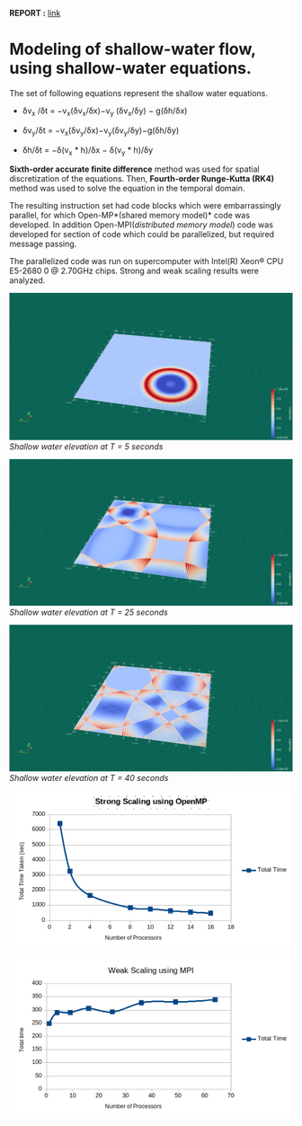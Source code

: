 **REPORT :** [link](https://github.com/anubhav-cs/Numerical-Methods/blob/master/Shallow%20Water%20Flow/Modelling%20the%20Shallow%20Water%20Flow.pdf)

# Modeling of shallow-water flow, using shallow-water equations. #

The set of following equations represent the shallow water equations.

* δv<sub>x</sub> /δt = −v<sub>x</sub>(δv<sub>x</sub>/δx)−v<sub>y</sub> (δv<sub>x</sub>/δy) − g(δh/δx)

* δv<sub>y</sub>/δt = −v<sub>x</sub>(δv<sub>y</sub>/δx)−v<sub>y</sub>(δv<sub>y</sub>/δy)−g(δh/δy)
* δh/δt = −δ(v<sub>x</sub> \* h)/δx − δ(v<sub>y</sub> \* h)/δy

**Sixth-order accurate finite difference** method was used for spatial discretization of the equations. Then, **Fourth-order Runge-Kutta (RK4)** method was used to solve the equation in the temporal domain.

The resulting instruction set had code blocks which were embarrassingly parallel, for which Open-MP*(shared memory model)* code was developed. In addition Open-MPI(*distributed memory model*) code was developed for section of code which could be parallelized, but required message passing.

The parallelized code was run on supercomputer with Intel(R) Xeon® CPU E5-2680 0 @ 2.70GHz chips. Strong and weak scaling results were analyzed.

![Shallow water elevation 1](https://github.com/anubhav-cs/Numerical-Methods/blob/master/Shallow%20Water%20Flow/images/cpp1.png)
*Shallow water elevation at T = 5 seconds*

![Shallow water elevation 2](https://github.com/anubhav-cs/Numerical-Methods/blob/master/Shallow%20Water%20Flow/images/cpp2.png)
*Shallow water elevation at T = 25 seconds*

![Shallow water elevation 3](https://github.com/anubhav-cs/Numerical-Methods/blob/master/Shallow%20Water%20Flow/images/cpp3.png)
*Shallow water elevation at T = 40 seconds*

![Strong scaling](https://github.com/anubhav-cs/Numerical-Methods/blob/master/Shallow%20Water%20Flow/images/StrongScale.png)

![Weak scaling](https://github.com/anubhav-cs/Numerical-Methods/blob/master/Shallow%20Water%20Flow/images/WeakScale.png)
